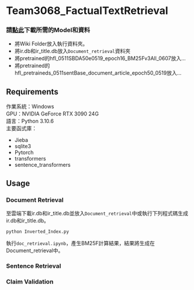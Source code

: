 # Team3068_FactualTextRetrieval

### 請[點此](https://drive.google.com/drive/folders/1FNjZ5L3uTMsezUJE-jt15rAkCIfv0_40?usp=share_link)下載所需的Model和資料

- 將Wiki Folder放入執行資料夾。
- 將ir.db和ir_title.db放入`Document_retrieval`資料夾
- 將pretrained的hfl_0511SBDA50e0519_epoch16_BM25Fv3All_0607放入...
- 將pretrained的hfl_pretraineds_0511sentBase_document_article_epoch50_0519放入...


## Requirements 

作業系統：Windows  
GPU：NVIDIA GeForce RTX 3090 24G  
語言：Python 3.10.6  
主要函式庫：  
- Jieba  
- sqlite3  
- Pytorch
- transformers
- sentence_transformers  


## Usage

### Document Retrieval

至雲端下載ir.db和ir_title.db並放入`Document_retrieval`中或執行下列程式碼生成ir.db和ir_title.db。
```
python Inverted_Index.py
```

執行`doc_retrieval.ipynb`，產生BM25F計算結果，結果將生成在Document_retrieval中。  


### Sentence Retrieval

### Claim Validation

